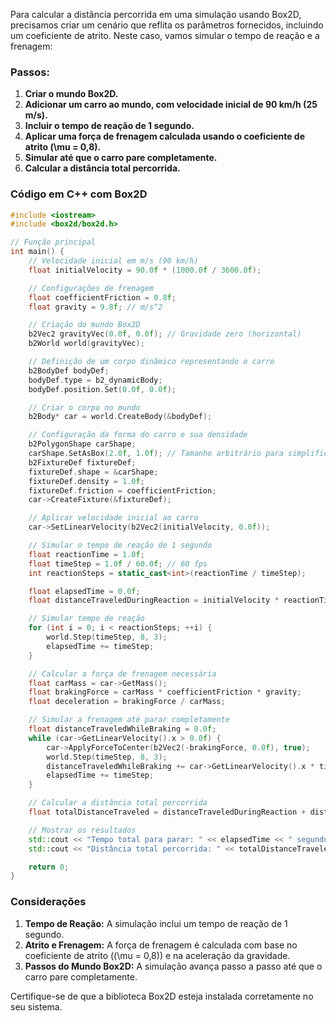 Para calcular a distância percorrida em uma simulação usando Box2D, precisamos criar um cenário que reflita os parâmetros fornecidos, incluindo um coeficiente de atrito. Neste caso, vamos simular o tempo de reação e a frenagem:

### Passos:

1. **Criar o mundo Box2D.**
2. **Adicionar um carro ao mundo, com velocidade inicial de 90 km/h (25 m/s).**
3. **Incluir o tempo de reação de 1 segundo.**
4. **Aplicar uma força de frenagem calculada usando o coeficiente de atrito \(\mu = 0,8\).**
5. **Simular até que o carro pare completamente.**
6. **Calcular a distância total percorrida.**

### Código em C++ com Box2D

```cpp
#include <iostream>
#include <box2d/box2d.h>

// Função principal
int main() {
    // Velocidade inicial em m/s (90 km/h)
    float initialVelocity = 90.0f * (1000.0f / 3600.0f);

    // Configurações de frenagem
    float coefficientFriction = 0.8f;
    float gravity = 9.8f; // m/s^2

    // Criação do mundo Box2D
    b2Vec2 gravityVec(0.0f, 0.0f); // Gravidade zero (horizontal)
    b2World world(gravityVec);

    // Definição de um corpo dinâmico representando o carro
    b2BodyDef bodyDef;
    bodyDef.type = b2_dynamicBody;
    bodyDef.position.Set(0.0f, 0.0f);

    // Criar o corpo no mundo
    b2Body* car = world.CreateBody(&bodyDef);

    // Configuração da forma do carro e sua densidade
    b2PolygonShape carShape;
    carShape.SetAsBox(2.0f, 1.0f); // Tamanho arbitrário para simplificação
    b2FixtureDef fixtureDef;
    fixtureDef.shape = &carShape;
    fixtureDef.density = 1.0f;
    fixtureDef.friction = coefficientFriction;
    car->CreateFixture(&fixtureDef);

    // Aplicar velocidade inicial ao carro
    car->SetLinearVelocity(b2Vec2(initialVelocity, 0.0f));

    // Simular o tempo de reação de 1 segundo
    float reactionTime = 1.0f;
    float timeStep = 1.0f / 60.0f; // 60 fps
    int reactionSteps = static_cast<int>(reactionTime / timeStep);

    float elapsedTime = 0.0f;
    float distanceTraveledDuringReaction = initialVelocity * reactionTime;

    // Simular tempo de reação
    for (int i = 0; i < reactionSteps; ++i) {
        world.Step(timeStep, 8, 3);
        elapsedTime += timeStep;
    }

    // Calcular a força de frenagem necessária
    float carMass = car->GetMass();
    float brakingForce = carMass * coefficientFriction * gravity;
    float deceleration = brakingForce / carMass;

    // Simular a frenagem até parar completamente
    float distanceTraveledWhileBraking = 0.0f;
    while (car->GetLinearVelocity().x > 0.0f) {
        car->ApplyForceToCenter(b2Vec2(-brakingForce, 0.0f), true);
        world.Step(timeStep, 8, 3);
        distanceTraveledWhileBraking += car->GetLinearVelocity().x * timeStep;
        elapsedTime += timeStep;
    }

    // Calcular a distância total percorrida
    float totalDistanceTraveled = distanceTraveledDuringReaction + distanceTraveledWhileBraking;

    // Mostrar os resultados
    std::cout << "Tempo total para parar: " << elapsedTime << " segundos\n";
    std::cout << "Distância total percorrida: " << totalDistanceTraveled << " metros\n";

    return 0;
}
```

### Considerações

1. **Tempo de Reação:** A simulação inclui um tempo de reação de 1 segundo.
2. **Atrito e Frenagem:** A força de frenagem é calculada com base no coeficiente de atrito (\(\mu = 0,8\)) e na aceleração da gravidade.
3. **Passos do Mundo Box2D:** A simulação avança passo a passo até que o carro pare completamente.

Certifique-se de que a biblioteca Box2D esteja instalada corretamente no seu sistema.

